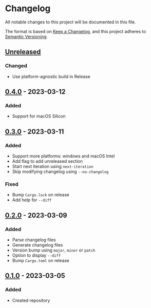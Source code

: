 # Changelog

All notable changes to this project will be documented in this file.

The format is based on [Keep a Changelog](https://keepachangelog.com/en/1.1.0/),
and this project adheres to [Semantic Versioning](https://semver.org/spec/v2.0.0.html).

## [Unreleased]

### Changed

- Use platform-agnostic build in Release

## [0.4.0] - 2023-03-12

### Added

- Support for macOS Silicon

## [0.3.0] - 2023-03-11

### Added

- Support more platforms: windows and macOS Intel
- Add flag to add unreleased section
- Start next iteration using `next-iteration`
- Skip modifying changelog using `--no-changelog`

### Fixed

- Bump `Cargo.lock` on release
- Add help for `--diff`

## [0.2.0] - 2023-03-09

### Added

- Parse changelog files
- Generate changelog files
- Version bump using `major`, `minor` or `patch`
- Option to display `--diff`
- Bump `Cargo.toml` on release

## [0.1.0] - 2023-03-05

### Added

- Created repository

[unreleased]: https://github.com/ksm2/protokollant/compare/v0.4.0...HEAD
[0.4.0]: https://github.com/ksm2/protokollant/compare/v0.3.0...v0.4.0
[0.3.0]: https://github.com/ksm2/protokollant/compare/v0.2.0...v0.3.0
[0.2.0]: https://github.com/ksm2/protokollant/compare/v0.1.0...v0.2.0
[0.1.0]: https://github.com/ksm2/protokollant/releases/tag/v0.1.0

